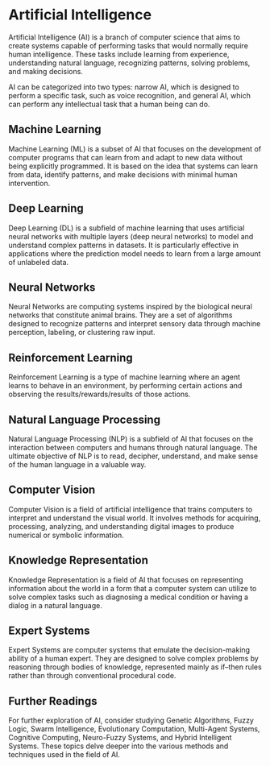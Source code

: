 # Artificial Intelligence

Artificial Intelligence (AI) is a branch of computer science that aims to create systems capable of performing tasks that would normally require human intelligence. These tasks include learning from experience, understanding natural language, recognizing patterns, solving problems, and making decisions.

AI can be categorized into two types: narrow AI, which is designed to perform a specific task, such as voice recognition, and general AI, which can perform any intellectual task that a human being can do.

## Machine Learning

Machine Learning (ML) is a subset of AI that focuses on the development of computer programs that can learn from and adapt to new data without being explicitly programmed. It is based on the idea that systems can learn from data, identify patterns, and make decisions with minimal human intervention.

## Deep Learning

Deep Learning (DL) is a subfield of machine learning that uses artificial neural networks with multiple layers (deep neural networks) to model and understand complex patterns in datasets. It is particularly effective in applications where the prediction model needs to learn from a large amount of unlabeled data.

## Neural Networks

Neural Networks are computing systems inspired by the biological neural networks that constitute animal brains. They are a set of algorithms designed to recognize patterns and interpret sensory data through machine perception, labeling, or clustering raw input.

## Reinforcement Learning

Reinforcement Learning is a type of machine learning where an agent learns to behave in an environment, by performing certain actions and observing the results/rewards/results of those actions.

## Natural Language Processing

Natural Language Processing (NLP) is a subfield of AI that focuses on the interaction between computers and humans through natural language. The ultimate objective of NLP is to read, decipher, understand, and make sense of the human language in a valuable way.

## Computer Vision

Computer Vision is a field of artificial intelligence that trains computers to interpret and understand the visual world. It involves methods for acquiring, processing, analyzing, and understanding digital images to produce numerical or symbolic information.

## Knowledge Representation

Knowledge Representation is a field of AI that focuses on representing information about the world in a form that a computer system can utilize to solve complex tasks such as diagnosing a medical condition or having a dialog in a natural language.

## Expert Systems

Expert Systems are computer systems that emulate the decision-making ability of a human expert. They are designed to solve complex problems by reasoning through bodies of knowledge, represented mainly as if–then rules rather than through conventional procedural code.

## Further Readings

For further exploration of AI, consider studying Genetic Algorithms, Fuzzy Logic, Swarm Intelligence, Evolutionary Computation, Multi-Agent Systems, Cognitive Computing, Neuro-Fuzzy Systems, and Hybrid Intelligent Systems. These topics delve deeper into the various methods and techniques used in the field of AI.
